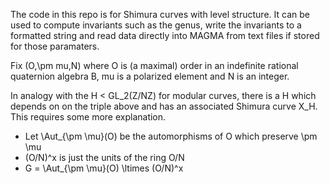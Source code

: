 The code in this repo is for Shimura curves with level structure. It can be used to compute invariants such as the genus, write the invariants to a formatted string and read data directly into MAGMA from text files if stored for those paramaters.

Fix (O,\pm mu,N) where O is (a maximal) order in an indefinite rational quaternion algebra B, mu is a polarized element and N is an integer. 

In analogy with the H < GL_2(Z/NZ) for modular curves, there is a H which depends on on the triple above and has an associated Shimura curve X_H. This requires some more explanation. 
- Let \Aut_{\pm \mu}(O) be the automorphisms of O which preserve \pm \mu
- (O/N)^x is just the units of the ring O/N
- G = \Aut_{\pm \mu}(O) \ltimes (O/N)^x
